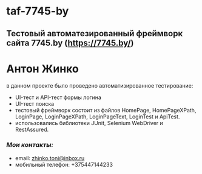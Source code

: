 # taf-7745-by
## **Тестовый автоматезированный фреймворк сайта 7745.by** (https://7745.by/)
# Антон Жинко
в данном проекте было проведено автоматизированное тестирование:
* UI-тест и API-тест формы логина
* UI-тест поиска
* тестовый фреймворк состоит из файлов HomePage, HomePageXPath, LoginPage, LoginPageXPath, LoginPageText, LoginTest и ApiTest.
* использовались библиотеки JUnit, Selenium WebDriver и RestAssured.
### *Мои контакты:* ###
* email: zhinko.toni@inbox.ru
* мобильный телефон: +375447144233



